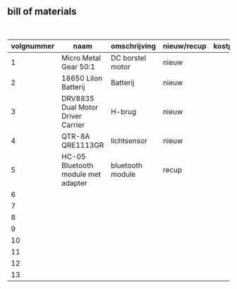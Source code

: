 ## bill of materials
<br />

|volgnummer|naam|omschrijving|nieuw/recup|kostprijs/stuk|aantal|subtotaal|
|----------|----|------------|-----------|---------|------|---------|
|         1|  Micro Metal Gear 50:1  |       DC borstel motor     |       nieuw      |              |      |         |
|         2| 18650 LiIon Batterij     | Batterij        | nieuw           |              |   2   |         |
|         3|  DRV8835 Dual Motor Driver Carrier  |    H-brug     |   nieuw         |              |  1    |         |
|         4|    QTR-8A QRE1113GR     |    lichtsensor     | nieuw        |         |    1     |         |
|         5|    HC-05 Bluetooth module met adapter     | bluetooth module        |    recup     |         |     2    |         |
|         6|         |         |         |         |         |         |
|         7|         |         |         |         |         |         |
|         8|         |         |         |         |         |         |
|         9|         |         |         |         |         |         |
|         10|         |         |         |         |         |         |
|         11|         |         |         |         |         |         |
|         12|         |         |         |         |         |         |
|         13|         |         |         |         |         |         |
